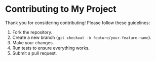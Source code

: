 # Contributing to My Project

Thank you for considering contributing! Please follow these guidelines:
1. Fork the repository.
2. Create a new branch (`git checkout -b feature/your-feature-name`).
3. Make your changes.
4. Run tests to ensure everything works.
5. Submit a pull request.
